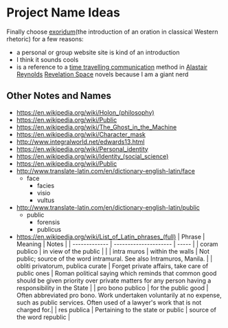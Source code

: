 Project Name Ideas
==================

Finally choose
[exoridum](https://en.wikipedia.org/wiki/Exordium_(rhetoric))(the introduction
of an oration in classical Western rhetoric) for a few reasons:

* a personal or group website site is kind of an introduction
* I think it sounds cools
* is a reference to a [time travelling
  communication](https://en.wikipedia.org/wiki/Technology_in_Revelation_Space#Exordium) method in [Alastair Reynolds](http://www.alastairreynolds.com/) [Revelation Space](https://en.wikipedia.org/wiki/Revelation_Space_universe) novels because I am a giant nerd

Other Notes and Names
---------------------
* https://en.wikipedia.org/wiki/Holon_(philosophy)
* https://en.wikipedia.org/wiki/Public
* https://en.wikipedia.org/wiki/The_Ghost_in_the_Machine
* https://en.wikipedia.org/wiki/Character_mask
* http://www.integralworld.net/edwards13.html
* https://en.wikipedia.org/wiki/Personal_identity
* https://en.wikipedia.org/wiki/Identity_(social_science)
* https://en.wikipedia.org/wiki/Public
* http://www.translate-latin.com/en/dictionary-english-latin/face
  - face
    * facies
    * visio
    * vultus
* http://www.translate-latin.com/en/dictionary-english-latin/public
  - public
    * forensis
    * publicus
* https://en.wikipedia.org/wiki/List_of_Latin_phrases_(full)
  | Phrase        | Meaning               | Notes |
  | ------------- | --------------------- | ----- |
  | coram publico | in view of the public | |
  | intra muros   | within the walls      | Not public; source of the word intramural. See also Intramuros, Manila. |
  | obliti privatorum, publica curate | Forget private affairs, take care of public ones | Roman political saying which reminds that common good should be given priority over private matters for any person having a responsibility in the State |
  | pro bono publico | for the public good | Often abbreviated pro bono. Work undertaken voluntarily at no expense, such as public services. Often used of a lawyer's work that is not charged for.|
  | res publica | Pertaining to the state or public | source of the word republic |

